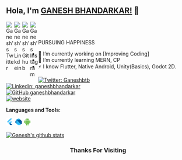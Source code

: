 ## Hola, I'm [GANESH BHANDARKAR!](https://ganeshbhandarkar.github.io) 👋

<a href="https://twitter.com/Ganeshbtb">
  <img align="left" alt="Ganesh's Twitter" width="22px" src="https://cdn.jsdelivr.net/npm/simple-icons@v3/icons/twitter.svg" />
</a>
<a href="https://www.linkedin.com/in/ganeshbhandarkar/">
  <img align="left" alt="Ganesh's Linkdein" width="22px" src="https://cdn.jsdelivr.net/npm/simple-icons@v3/icons/linkedin.svg" />
</a>
<a href="https://github.com/ganeshbhandarkar">
  <img align="left" alt="Ganesh's Github" width="22px" src="https://cdn.jsdelivr.net/npm/simple-icons@v3/icons/github.svg" />
</a>
<a href="https://instagram.com/ganesh__bhandarkar/">
  <img align="left" alt="Ganesh's Instagram" width="22px" src="https://cdn.jsdelivr.net/npm/simple-icons@v3/icons/instagram.svg" />
</a>

<br/>
<br/>

PURSUING HAPPINESS
  
- 🔭 I’m currently working on [Improving Coding]
- 🌱 I’m currently learning MERN, CP
- ⚡ I know Flutter, Native Android, Unity(Basics), Godot 2D.

[![Twitter: Ganeshbtb](https://img.shields.io/twitter/follow/Ganeshbtb?style=social)](https://twitter.com/Ganeshbtb)\
[![Linkedin: ganeshbhandarkar](https://img.shields.io/badge/-ganeshbhandarkar-blue?style=flat-square&logo=Linkedin&logoColor=white&link=https://www.linkedin.com/in/ganeshbhandarkar/)](https://www.linkedin.com/in/ganeshbhandarkar/)\
[![GitHub ganeshbhandarkar](https://img.shields.io/github/followers/ganeshbhandarkar?label=follow&style=social)](https://github.com/ganeshbhandarkar)\
[![website](https://img.shields.io/badge/PortfolioWebsite-ganeshbhandarkar.github.io-2648ff?style=flat-square&logo=google-chrome)](https://ganeshbhandarkar.github.io/)


**Languages and Tools:**  

<code><img height="20" src="https://raw.githubusercontent.com/github/explore/80688e429a7d4ef2fca1e82350fe8e3517d3494d/topics/flutter/flutter.png"></code>
<code><img height="20" src="https://raw.githubusercontent.com/github/explore/80688e429a7d4ef2fca1e82350fe8e3517d3494d/topics/dart/dart.png"></code>
<code><img height="20" src="https://raw.githubusercontent.com/github/explore/80688e429a7d4ef2fca1e82350fe8e3517d3494d/topics/android/android.png"></code> 

<!--<a href="https://github.com/ganeshbhandarkar">
  <img align="center" src="https://github-readme-stats.vercel.app/api/top-langs/?username=ganeshbhandarkar&theme=dark&hide_langs_below=1" />
</a>\-->
<a href="https://github.com/ganeshbhandarkar">
 <img align="center" src="https://github-readme-stats.vercel.app/api?username=ganeshbhandarkar&show_icons=true&theme=dracula&line_height=27" alt="Ganesh's github stats"/>
</a>

<div align="center">
  
### Thanks For Visiting 

</div>

